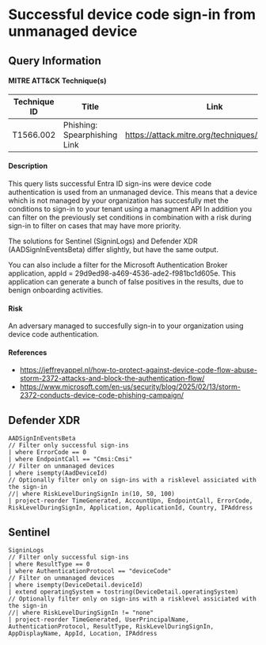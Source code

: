 # Successful device code sign-in from unmanaged device

## Query Information

#### MITRE ATT&CK Technique(s)

| Technique ID | Title    | Link    |
| ---  | --- | --- |
| T1566.002 | Phishing: Spearphishing Link | https://attack.mitre.org/techniques/T1566/002/ |

#### Description
This query lists successful Entra ID sign-ins were device code authentication is used from an unmanaged device. This means that a device which is not managed by your organization has succesfully met the conditions to sign-in to your tenant using a managment API In addition you can filter on the previously set conditions in combination with a risk during sign-in to filter on cases that may have more priority.

The solutions for Sentinel (SigninLogs) and Defender XDR (AADSignInEventsBeta) differ slightly, but have the same output.

You can also include a filter for the Microsoft Authentication Broker application, appId = 29d9ed98-a469-4536-ade2-f981bc1d605e. This application can generate a bunch of false positives in the results, due to benign onboarding activities.

#### Risk
An adversary managed to succesfully sign-in to your organization using device code authentication.

#### References
- https://jeffreyappel.nl/how-to-protect-against-device-code-flow-abuse-storm-2372-attacks-and-block-the-authentication-flow/
- https://www.microsoft.com/en-us/security/blog/2025/02/13/storm-2372-conducts-device-code-phishing-campaign/

## Defender XDR
```KQL
AADSignInEventsBeta
// Filter only successful sign-ins
| where ErrorCode == 0
| where EndpointCall == "Cmsi:Cmsi"
// Filter on unmanaged devices
| where isempty(AadDeviceId)
// Optionally filter only on sign-ins with a risklevel assiciated with the sign-in
//| where RiskLevelDuringSignIn in(10, 50, 100)
| project-reorder TimeGenerated, AccountUpn, EndpointCall, ErrorCode, RiskLevelDuringSignIn, Application, ApplicationId, Country, IPAddress
```

## Sentinel
```KQL
SigninLogs
// Filter only successful sign-ins
| where ResultType == 0
| where AuthenticationProtocol == "deviceCode"
// Filter on unmanaged devices
| where isempty(DeviceDetail.deviceId)
| extend operatingSystem = tostring(DeviceDetail.operatingSystem)
// Optionally filter only on sign-ins with a risklevel assiciated with the sign-in
//| where RiskLevelDuringSignIn != "none"
| project-reorder TimeGenerated, UserPrincipalName, AuthenticationProtocol, ResultType, RiskLevelDuringSignIn, AppDisplayName, AppId, Location, IPAddress
```
